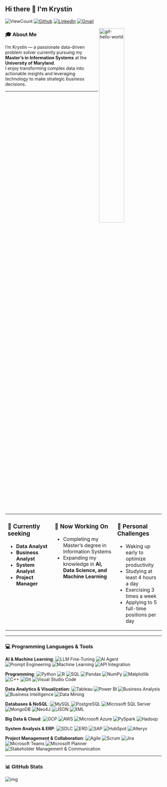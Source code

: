 ## Hi there 👋 I'm Krystin  

![ViewCount](https://views.whatilearened.today/views/github/KrystinCWL/KrystinCWL.svg?cache=remove)
[![Github](https://img.shields.io/badge/GitHub-000?style=flat&logo=Github&logoColor=white)](https://github.com/KrystinCWL)
[![LinkedIn](https://img.shields.io/badge/LinkedIn-0077B5?style=flat&logo=LinkedIn&logoColor=white)](https://www.linkedin.com/in/chen-wei-lee-krystin/)
[![Gmail](https://img.shields.io/badge/Email-D14836?style=flat&logo=Gmail&logoColor=white)](mailto:krystin.cw.lee@gmail.com)

<img width="40%" alt="gif-hello-world" src="https://github.com/user-attachments/assets/3daf5ea9-a9c6-47dd-92cb-3fc449380f20" align="right" />

### 🎓 About Me  
I’m Krystin — a passionate data-driven problem solver currently pursuing my **Master’s in Information Systems** at the **University of Maryland**.  
I enjoy transforming complex data into actionable insights and leveraging technology to make strategic business decisions.  

---

<table border="0" cellpadding="15" cellspacing="0" width="100%" style="border-collapse: collapse; border: none;">
  <tr>
    <td valign="top" width="30%">
      <h3>🌱 Currently seeking</h3>
      <ul>
        <li><b>Data Analyst</b></li>
        <li><b>Business Analyst</b></li>
        <li><b>System Analyst</b></li>
        <li><b>Project Manager</b></li>
      </ul>
    </td>
    <td valign="top" width="40%">
      <h3>🌱 Now Working On</h3>
      <ul>
        <li>Completing my Master’s degree in Information Systems</li>
        <li>Expanding my knowledge in <b>AI, Data Science, and Machine Learning</b></li>
      </ul>
    </td>
    <td valign="top" width="30%">
      <h3>💪 Personal Challenges</h3>
      <ul>
        <li>Waking up early to optimize productivity</li>
        <li>Studying at least 4 hours a day</li>
        <li>Exercising 3 times a week</li>
        <li>Applying to 5 full-time positions per day</li>
      </ul>
    </td>
  </tr>
</table>

---

### 💻 Programming Languages & Tools  
**AI & Machine Learning**: 
![LLM Fine-Tuning](https://img.shields.io/badge/LLM_Fine--Tuning-FF6F00?style=flat&logo=openai&logoColor=white)
![AI Agent](https://img.shields.io/badge/AI_Agent-0F9D58?style=flat&logo=googleassistant&logoColor=white)
![Prompt Engineering](https://img.shields.io/badge/Prompt_Engineering-8E44AD?style=flat&logo=openai&logoColor=white)
![Machine Learning](https://img.shields.io/badge/Machine_Learning-F7931E?style=flat&logo=scikitlearn&logoColor=white)
![API Integration](https://img.shields.io/badge/API_Integration-005571?style=flat&logo=fastapi&logoColor=white)

**Programming**: 
![Python](https://img.shields.io/badge/Python-3776AB?style=flat&logo=python&logoColor=white)
![R](https://img.shields.io/badge/R-276DC3?style=flat&logo=r&logoColor=white)
![SQL](https://img.shields.io/badge/SQL-336791?style=flat&logo=postgresql&logoColor=white)
![Pandas](https://img.shields.io/badge/Pandas-150458?style=flat&logo=pandas&logoColor=white)
![NumPy](https://img.shields.io/badge/NumPy-013243?style=flat&logo=numpy&logoColor=white)
![Matplotlib](https://img.shields.io/badge/Matplotlib-0C55A5?style=flat&logo=plotly&logoColor=white)
![C++](https://img.shields.io/badge/C++-00599C?style=flat&logo=cplusplus&logoColor=white)
![Git](https://img.shields.io/badge/Git-F05032?style=flat&logo=git&logoColor=white)
![Visual Studio Code](https://img.shields.io/badge/VS_Code-007ACC?style=flat&logo=visualstudiocode&logoColor=white)

**Data Analytics & Visualization**: 
![Tableau](https://img.shields.io/badge/Tableau-E97627?style=flat&logo=tableau&logoColor=white)
![Power BI](https://img.shields.io/badge/Power_BI-F2C811?style=flat&logo=powerbi&logoColor=black)
![Business Analysis](https://img.shields.io/badge/Business_Analysis-1D4ED8?style=flat&logo=googleanalytics&logoColor=white)
![Business Intelligence](https://img.shields.io/badge/Business_Intelligence-2E86C1?style=flat&logo=databricks&logoColor=white)
![Data Mining](https://img.shields.io/badge/Data_Mining-34495E?style=flat&logo=dask&logoColor=white)

**Databases & NoSQL**: 
![MySQL](https://img.shields.io/badge/MySQL-4479A1?style=flat&logo=mysql&logoColor=white)
![PostgreSQL](https://img.shields.io/badge/PostgreSQL-336791?style=flat&logo=postgresql&logoColor=white)
![Microsoft SQL Server](https://img.shields.io/badge/Microsoft_SQL_Server-CC2927?style=flat&logo=microsoftsqlserver&logoColor=white)
![MongoDB](https://img.shields.io/badge/MongoDB-4DB33D?style=flat&logo=mongodb&logoColor=white)
![Neo4J](https://img.shields.io/badge/Neo4j-008CC1?style=flat&logo=neo4j&logoColor=white)
![JSON](https://img.shields.io/badge/JSON-000000?style=flat&logo=json&logoColor=white)
![XML](https://img.shields.io/badge/XML-FF6600?style=flat&logo=w3c&logoColor=white)

**Big Data & Cloud**: 
![GCP](https://img.shields.io/badge/Google_Cloud_Platform-4285F4?style=flat&logo=googlecloud&logoColor=white)
![AWS](https://img.shields.io/badge/AWS-232F3E?style=flat&logo=amazonaws&logoColor=white)
![Microsoft Azure](https://img.shields.io/badge/Microsoft_Azure-0078D4?style=flat&logo=microsoftazure&logoColor=white)
![PySpark](https://img.shields.io/badge/PySpark-E25A1C?style=flat&logo=apachespark&logoColor=white)
![Hadoop](https://img.shields.io/badge/Hadoop-66CCFF?style=flat&logo=apachehadoop&logoColor=black)

**System Analysis & ERP**: 
![SDLC](https://img.shields.io/badge/SDLC-1ABC9C?style=flat&logo=trello&logoColor=white)
![ERD](https://img.shields.io/badge/ERD-16A085?style=flat&logo=databricks&logoColor=white)
![SAP](https://img.shields.io/badge/SAP-0FAAFF?style=flat&logo=sap&logoColor=white)
![HubSpot](https://img.shields.io/badge/HubSpot-FF7A59?style=flat&logo=hubspot&logoColor=white)
![Alteryx](https://img.shields.io/badge/Alteryx-0078C0?style=flat&logo=alteryx&logoColor=white)

**Project Management & Collaboration**: 
![Agile](https://img.shields.io/badge/Agile-FF5733?style=flat&logo=scrumalliance&logoColor=white)
![Scrum](https://img.shields.io/badge/Scrum-0052CC?style=flat&logo=jirasoftware&logoColor=white)
![Jira](https://img.shields.io/badge/Jira-0052CC?style=flat&logo=jira&logoColor=white)
![Microsoft Teams](https://img.shields.io/badge/Microsoft_Teams-6264A7?style=flat&logo=microsoftteams&logoColor=white)
![Microsoft Planner](https://img.shields.io/badge/Microsoft_Planner-217346?style=flat&logo=microsoftplanner&logoColor=white)
![Stakeholder Management & Communication](https://img.shields.io/badge/Stakeholder_Management_&_Communication-0D9488?style=flat&logo=googlemeet&logoColor=white)


---

### 📊 GitHub Stats
![img](https://github-readme-stats.vercel.app/api/top-langs/?username=KrystinCWL)


<!--

**KrystinCWL/KrystinCWL** is a ✨ _special_ ✨ repository because its `README.md` (this file) appears on your GitHub profile.
- 🔭 I’m currently working on ...
- 🌱 I’m currently learning ...
- 👯 I’m looking to collaborate on ...
- 🤔 I’m looking for help with ...
- 💬 Ask me about ...
- 📫 How to reach me: ...
- 😄 Pronouns: ...
- ⚡ Fun fact: ...

-->
